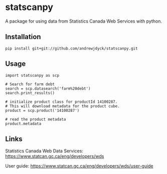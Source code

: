 # statscanpy

A package for using data from Statistics Canada Web Services with python.

## Installation

```{python}
pip install git+git://github.com/andrewjdyck/statscanpy.git
```

## Usage

```{python}
import statscanpy as scp

# Search for farm debt
search = scp.datasearch('farm%20debt')
search.print_results()

# initialize product class for productId 14100287.
# This will download metadata for the product cube.
product = scp.product('14100287')

# read the product metadata
product.metadata
```


## Links

Statistics Canada Web Data Services: https://www.statcan.gc.ca/eng/developers/wds

User guide: https://www.statcan.gc.ca/eng/developers/wds/user-guide

